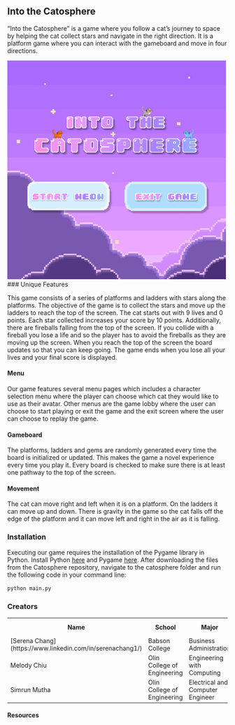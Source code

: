 ## Into the Catosphere

“Into the Catosphere” is a game where you follow a cat’s journey to space by helping the cat collect stars and navigate in the right direction. It is a platform game where you can interact with the gameboard and move in four directions.

<img src="startscreen.png" width="500" />
### Unique Features

This game consists of a series of platforms and ladders with stars along the platforms. The objective of the game is to collect the stars and move up the ladders to reach the top of the screen. The cat starts out with 9 lives and 0 points. Each star collected increases your score by 10 points. Additionally, there are fireballs falling from the top of the screen. If you collide with a fireball you lose a life and so the player has to avoid the fireballs as they are moving up the screen. When you reach the top of the screen the board updates so that you can keep going. The game ends when you lose all your lives and your final score is displayed.

#### Menu

Our game features several menu pages which includes a character selection menu where the player can choose which cat they would like to use as their avatar. Other menus are the game lobby where the user can choose to start playing or exit the game and the exit screen where the user can choose to replay the game.

#### Gameboard
The platforms, ladders and gems are randomly generated every time the board is initialized or updated. This makes the game a novel experience every time you play it. Every board is checked to make sure there is at least one pathway to the top of the screen.

#### Movement
The cat can move right and left when it is on a platform. On the ladders it can move up and down. There is gravity in the game so the cat falls off the edge of the platform and it can move left and right in the air as it is falling.

### Installation
Executing our game requires the installation of the Pygame library in Python. Install Python [here](https://www.python.org/downloads/) and Pygame [here](https://www.pygame.org/wiki/GettingStarted).
After downloading the files from the Catosphere repository, navigate to the catosphere folder and run the following code in your command line:
```bash
python main.py
```

### Creators

<table style="width:100%">
  <tr>
    <th>Name</th>
    <th>School</th>
    <th>Major</th>
    <th>Favorite Cat</th>
  </tr>
  <tr>
    <td>[Serena Chang](https://www.linkedin.com/in/serenachang1/)</td>
    <td>Babson College</td>
    <td>Business Administration</td>
    <td>cat</td>
  </tr>
  <tr>
    <td>Melody Chiu</td>
    <td>Olin College of Engineering</td>
    <td>Engineering with Computing</td>
    <td>cat</td>
  </tr>
  <tr>
    <td>Simrun Mutha</td>
    <td>Olin College of Engineering</td>
    <td>Electrical and Computer Engineer</td>
    <td>cat</td>
    
  </tr>
</table>

#### Resources
